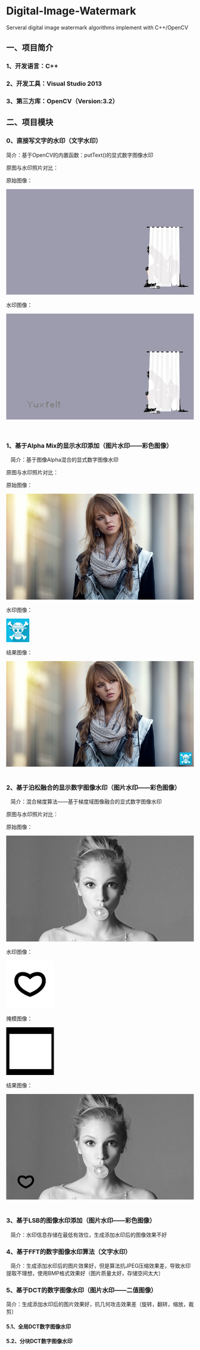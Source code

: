 # Digital-Image-Watermark
Serveral digital image watermark algorithms implement with C++/OpenCV

## 一、项目简介

### 1、开发语言：C++
### 2、开发工具：Visual Studio 2013
### 3、第三方库：OpenCV（Version:3.2）

## 二、项目模块

### 0、直接写文字的水印（文字水印）

简介：基于OpenCV的内置函数：putText()的显式数字图像水印

原图与水印照片对比：

原始图像：

![Alt text](/Digital-Image-Watermark/001_Direct_Text_Watermark/image/wallhaven-21738.jpg "原始图像")

水印图像：

![Alt text](/Digital-Image-Watermark/001_Direct_Text_Watermark/image/wallhaven-21738-watermark.jpg "水印图像")

    
    
### 1、基于Alpha Mix的显示水印添加（图片水印——彩色图像）

    简介：基于图像Alpha混合的显式数字图像水印

原图与水印照片对比：

原始图像：

![Alt text](/Digital-Image-Watermark/002_Alpha_Mix_Image_Watermark/image/wallhaven-205542.jpg "原始图像")

水印图像：

![Alt text](/Digital-Image-Watermark/002_Alpha_Mix_Image_Watermark/image/One_Piece_72_pix.png "水印图像")

结果图像：

![Alt text](/Digital-Image-Watermark/002_Alpha_Mix_Image_Watermark/image/wallhaven-205542-watermark.jpg "结果图像")
    
### 2、基于泊松融合的显示数字图像水印（图片水印——彩色图像）

    简介：混合梯度算法——基于梯度域图像融合的显式数字图像水印

原图与水印照片对比：

原始图像：

![Alt text](/Digital-Image-Watermark/003_Possion_Fuse_Image_Watermark/image/wallhaven-4895.jpg "原始图像")

水印图像：

![Alt text](/Digital-Image-Watermark/003_Possion_Fuse_Image_Watermark/image/timg.jpg "水印图像")

掩模图像：

![Alt text](/Digital-Image-Watermark/003_Possion_Fuse_Image_Watermark/image/mask.jpg "掩模图像")

结果图像：

![Alt text](/Digital-Image-Watermark/003_Possion_Fuse_Image_Watermark/image/wallhaven-4895-watermark.jpg "结果图像")
    
### 3、基于LSB的图像水印添加（图片水印——彩色图像）
    
    简介：水印信息存储在最低有效位，生成添加水印后的图像效果不好

### 4、基于FFT的数字图像水印算法（文字水印）

    简介：生成添加水印后的图片效果好，但是算法抗JPEG压缩效果差，导致水印提取不理想，使用BMP格式效果好（图片质量太好，存储空间太大）

### 5、基于DCT的数字图像水印（图片水印——二值图像）

   简介：生成添加水印后的图片效果好，抗几何攻击效果差（旋转，翻转，缩放，裁剪）

#### 5.1、全局DCT数字图像水印

#### 5.2、分块DCT数字图像水印
